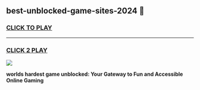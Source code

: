 
## best-unblocked-game-sites-2024 👋
<h3>
<a href="https://premium.freeplayer.one?title=best-unblocked-game-sites-2024&ref=14F">CLICK TO PLAY</a></h3>
<hr>

<h3>
<a href="https://premium.freeplayer.one?title=best-unblocked-game-sites-2024&ref=14F">CLICK 2 PLAY</a>
  
</h3>

<a href="https://premium.freeplayer.one?title=best-unblocked-game-sites-2024&ref=12F/"><img src="https://clearcache.store/games.png"></a>


**worlds hardest game unblocked: Your Gateway to Fun and Accessible Online Gaming**
